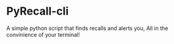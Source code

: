# PyRecall-cli
A simple python script that finds recalls and alerts you, All in the convinience of your terminal!
